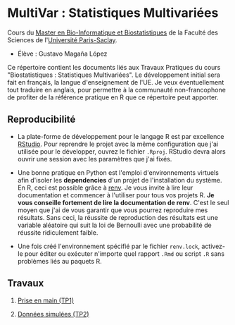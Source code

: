 # MultiVar : Statistiques Multivariées

Cours du [Master en Bio-Informatique et Biostatistiques](https://www.universite-paris-saclay.fr/formation/master/bio-informatique)
de la Faculté des 
Sciences de l'[Université Paris-Saclay](https://www.universite-paris-saclay.fr/). 

* Élève : Gustavo Magaña López

Ce répertoire contient les documents liés aux Travaux Pratiques du 
cours "Biostatistiques : Statistiques Multivariées". 
Le développement initial sera fait en français, la langue d'enseignement 
de l'UE. Je veux éventuellement tout traduire en anglais, pour permettre 
à la communauté non-francophone de profiter de la référence
pratique en R que ce répertoire peut apporter.

## Reproducibilité

* La plate-forme de développement pour le langage R est par excellence [RStudio](https://rstudio.com/).
  Pour reprendre le projet avec la même configuration que j'ai utilisée pour 
  le développer, ouvrez le fichier `.Rproj`. RStudio devra alors ouvrir une session 
  avec les paramètres que j'ai fixés.

* Une bonne pratique en Python est l'emploi d'environnements virtuels afin
  d'isoler les __dependencies__ d'un projet de l'installation du système. 
  En R, ceci est possible grâce à [renv](https://rstudio.github.io/renv/).
  Je vous invite à lire leur documentation et commencer à l'utiliser pour 
  tous vos projets R. __Je vous conseille fortement de lire la documentation
  de renv__. C'est le seul moyen que j'ai de vous garantir que vous pourrez
  reproduire mes résultats. Sans ceci, la réussite de reproduction des 
  résultats est une variable aléatoire qui suit la loi de Bernoulli avec
  une probabilité de réussite ridiculement faible.

* Une fois créé l'environnement spécifié par le fichier `renv.lock`, activez-le
  pour éditer ou exécuter n'importe quel rapport `.Rmd` ou script `.R` sans 
  problèmes liés au paquets R.

## Travaux

1. [Prise en main (TP1)](build/TP1.html)

2. [Données simulées (TP2)](build/TP2)
   
   
